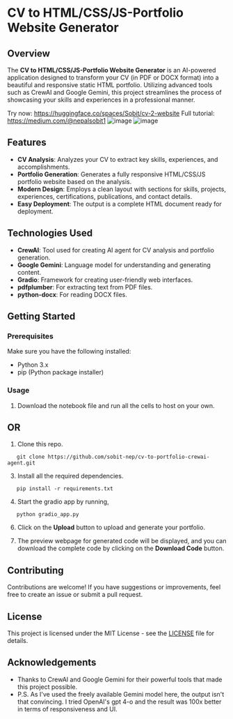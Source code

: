 
# CV to HTML/CSS/JS-Portfolio Website Generator

## Overview

The **CV to HTML/CSS/JS-Portfolio Website Generator** is an AI-powered application designed to transform your CV (in PDF or DOCX format) into a beautiful and responsive static HTML portfolio. Utilizing advanced tools such as CrewAI and Google Gemini, this project streamlines the process of showcasing your skills and experiences in a professional manner.

Try now: https://huggingface.co/spaces/Sobit/cv-2-website
Full tutorial: https://medium.com/@nepalsobit1
![image](https://github.com/user-attachments/assets/0de1018d-a5f8-4d7f-b766-36ec79a144c9)
![image](https://github.com/user-attachments/assets/546b6c7b-13f3-4e5c-bb2f-083d5b0ffdfe)

## Features

- **CV Analysis**: Analyzes your CV to extract key skills, experiences, and accomplishments.
- **Portfolio Generation**: Generates a fully responsive HTML/CSS/JS portfolio website based on the analysis.
- **Modern Design**: Employs a clean layout with sections for skills, projects, experiences, certifications, publications, and contact details.
- **Easy Deployment**: The output is a complete HTML document ready for deployment.

## Technologies Used

- **CrewAI**: Tool used for creating AI agent for CV analysis and portfolio generation.
- **Google Gemini**: Language model for understanding and generating content.
- **Gradio**: Framework for creating user-friendly web interfaces.
- **pdfplumber**: For extracting text from PDF files.
- **python-docx**: For reading DOCX files.

## Getting Started

### Prerequisites

Make sure you have the following installed:

- Python 3.x
- pip (Python package installer)


### Usage

1. Download the notebook file and run all the cells to host on your own.

## OR

1. Clone this repo.
```
   git clone https://github.com/sobit-nep/cv-to-portfolio-crewai-agent.git
```

3. Install all the required dependencies.
```
   pip install -r requirements.txt
   ```
4. Start the gradio app by running,
```
   python gradio_app.py 
   ```

6. Click on the **Upload** button to upload and generate your portfolio.

7. The preview webpage for generated code will be displayed, and you can download the complete code by clicking on the **Download Code** button.

## Contributing

Contributions are welcome! If you have suggestions or improvements, feel free to create an issue or submit a pull request.

## License

This project is licensed under the MIT License - see the [LICENSE](LICENSE) file for details.

## Acknowledgements

- Thanks to CrewAI and Google Gemini for their powerful tools that made this project possible.
- P.S. As I've used the freely available Gemini model here, the output isn't that convincing. I tried OpenAI's gpt 4-o and the result was 100x better in terms of responsiveness and UI.
